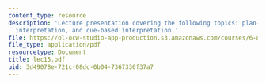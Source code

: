 ```yaml
---
content_type: resource
description: 'Lecture presentation covering the following topics: plan-inferential
  interpretation, and cue-based interpretation.'
file: https://ol-ocw-studio-app-production.s3.amazonaws.com/courses/6-892-computational-models-of-discourse-spring-2004/3d49078e721c08dc0b047367336f37a7_lec15.pdf
file_type: application/pdf
resourcetype: Document
title: lec15.pdf
uid: 3d49078e-721c-08dc-0b04-7367336f37a7
---
```

